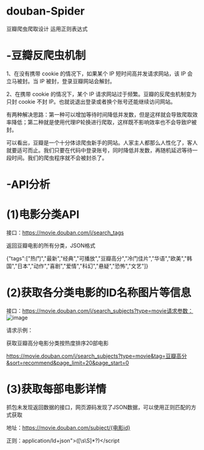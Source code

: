 # douban-Spider
豆瓣爬虫爬取设计 运用正则表达式


# -豆瓣反爬虫机制
1、在没有携带 cookie 的情况下，如果某个 IP 短时间高并发请求网站，该 IP 会立马被封。当 IP 被封，登录豆瓣网站会解封。

2、在携带 cookie 的情况下，某个 IP 请求网站过于频繁。豆瓣的反爬虫机制变为只封 cookie 不封 IP。也就说退出登录或者换个账号还能继续访问网站。

有两种解决思路：第一种可以增加等待时间降低并发数，但是这样就会导致爬取效率降低；第二种就是使用代理IP轮换进行爬取，这样既不影响效率也不会导致IP被封。

可以看出，豆瓣是一个十分体谅爬虫新手的网站。人家主人都那么人性化了，客人就要适可而止。我们只要在代码中登录账号，同时降低并发数，再随机延迟等待一段时间。我们的爬虫程序就不会被封杀了。


# -API分析
# (1)电影分类API
接口：https://movie.douban.com/j/search_tags

返回豆瓣电影的所有分类，JSON格式

{"tags":["热门","最新","经典","可播放","豆瓣高分","冷门佳片","华语","欧美","韩国","日本","动作","喜剧","爱情","科幻","悬疑","恐怖","文艺"]}

# (2)获取各分类电影的ID名称图片等信息

接口：https://movie.douban.com/j/search_subjects?type=movie请求参数：
![image](https://user-images.githubusercontent.com/78190034/123568021-058d3900-d7f6-11eb-9d5e-73d2f0b2d1a6.png)

请求示例：

获取豆瓣高分电影分类按热度排序20部电影

https://movie.douban.com/j/search_subjects?type=movie&tag=豆瓣高分&sort=recommend&page_limit=20&page_start=0
# (3)获取每部电影详情
抓包未发现返回数据的接口，网页源码发现了JSON数据，可以使用正则匹配的方式获取

地址：https://movie.douban.com/subject/{电影id}

正则：application/ld\+json">([\s\S]*?)</script

